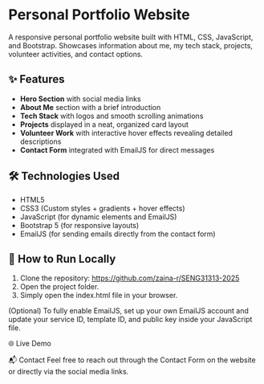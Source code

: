 # Personal Portfolio Website

A responsive personal portfolio website built with HTML, CSS, JavaScript, and Bootstrap. Showcases information about me, my tech stack, projects, volunteer activities, and contact options.

## ✨ Features

- **Hero Section** with social media links
- **About Me** section with a brief introduction
- **Tech Stack** with logos and smooth scrolling animations
- **Projects** displayed in a neat, organized card layout
- **Volunteer Work** with interactive hover effects revealing detailed descriptions
- **Contact Form** integrated with EmailJS for direct messages

## 🛠️ Technologies Used

- HTML5
- CSS3 (Custom styles + gradients + hover effects)
- JavaScript (for dynamic elements and EmailJS)
- Bootstrap 5 (for responsive layouts)
- EmailJS (for sending emails directly from the contact form)

## 🚀 How to Run Locally

1. Clone the repository:
   https://github.com/zaina-r/SENG31313-2025
3. Open the project folder.
4. Simply open the index.html file in your browser.

(Optional) To fully enable EmailJS, set up your own EmailJS account and update your service ID, template ID, and public key inside your JavaScript file.

🌐 Live Demo


📬 Contact
Feel free to reach out through the Contact Form on the website or directly via the social media links.
   

